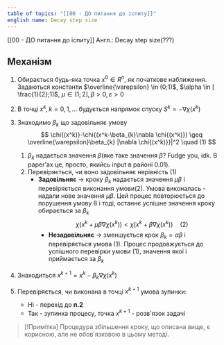 ```yaml
---
table of topics: "[[00 - ДО питання до іспиту]]"
english name: Decay step size
---
```

[[00 - ДО питання до іспиту]]
Англ.: Decay step size(???) 


## Механізм
1. Обирається будь-яка точка  $x^0 \in R^n$, як початкове наближення. Задаються константи $\overline{\varepsilon} \in (0;1)$, $\alpha \in [ \frac{1}{2};1)$, $\mu \in (1;2], \beta>0, \varepsilon>0$
2. В точці $x^k, k=0,1, \dots$ будується напрямок спуску $S^k = - \nabla \chi{(x^k)}$
3. Знаходимо $\beta_{k}$ що задовільняє умову
$$
\chi{(x^k)}-\chi{(x^k-\beta_{k}\nabla \chi{(x^k)}) \geq \overline{\varepsilon}\beta_{k} |\nabla \chi{(x^k)}}|^2 \quad (1)
$$
	1) $\beta_{k}$ надається значення $\beta$(яке таке значення $\beta$? Fudge you, idk. В paper'ах це, просто, якийсь input в районі 0.01). 
	2) Перевіряється, чи воно задовільняє нерівність (1)
		- **Задовільняє** $\rightarrow$ кроку $\beta_{k}$ надається значення $\mu\beta$ і перевіряється виконання умови(2). Умова виконалась - надали нове значення $\mu\beta$. Цей процес повторюється до порушення умову 8 і тоді, останнє успішне значення кроку обирається за $\beta_{k}$
		$$
\chi{\left( x^{k} +\mu\beta \nabla \chi{\left( x^{k} \right) } \right)} < \chi{\left( x^{k} +\beta \nabla \chi{\left( x^{k} \right) } \right)}
\quad (2)
$$
			- **Незадовільняє** $\rightarrow$ зменшується крок $\beta_{k} = \alpha\beta$ і перевіряється умова (1). Процес продовжується до успішного перевірки умови (1), значення якої і приймається за $\beta_{k}$
		


4. Знаходиться $x^{k+1} = x^{k} - \beta_{k}\nabla \chi{(x^k)}$
5. Перевіряється, чи виконана в точці $x^{k+1}$ умова зупинки:
	- Ні - перехід до **п.2**
	- Так - зупинка процесу, точка $x^{k+1}$ - розв'язок задачі

> [!Примітка]
> Процедура збільшення кроку, що описана вище, є корисною, але не обов'язковою в цьому методі.

